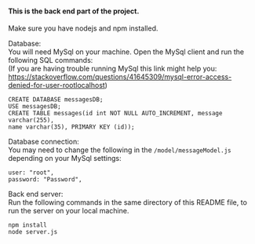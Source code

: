 #### This is the back end part of the project.<br>

Make sure you have nodejs and npm installed.

Database:<br>
You will need MySql on your machine. Open the MySql client and run the following SQL commands:<br>
(If you are having trouble running MySql this link might help you:<br>
https://stackoverflow.com/questions/41645309/mysql-error-access-denied-for-user-rootlocalhost)

```
CREATE DATABASE messagesDB;
USE messagesDB;
CREATE TABLE messages(id int NOT NULL AUTO_INCREMENT, message varchar(255),
name varchar(35), PRIMARY KEY (id));
```

Database connection: <br>
You may need to change the following in the `/model/messageModel.js` depending on your MySql settings:<br>

```
user: "root",
password: "Password",
```

Back end server:<br>
Run the following commands in the same directory of this README file, to run the server on your local machine.<br>

```
npm install
node server.js

```

